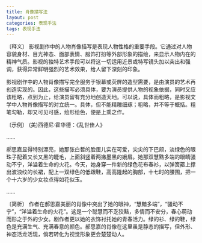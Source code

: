 ```yaml
---
title: 肖像描写法
layout: post
categories: 表现手法
tags: 表现手法
---
```


〔释义〕 影视剧作中的人物肖像描写是表现人物性格的重要手段。它通过对人物容貌身材、目光神态、面部表情、服饰打扮等外部形象的描绘，来显示人物内在的精神气质。影视的独特艺术手段可以将这一切运用近景或特写镜头加以突出和强调，获得异常鲜明强烈的艺术效果，给人留下深刻的印象。

影视剧作中的人物肖像描写完全服务于银幕或荧屏的造型需要，是由演员的艺术再创造实现的。因此，这些描写必须具体，要为演员提供人物的视象依据，同时又应该粗略，点到为止，给演员留有充分地创造天地。可以说，具体而粗略，是影视文学中人物肖像描写的对立统一。具体，但不能精雕细琢；粗略，并不等于概括。粗笔勾勒，却又可见可感，绘形绘色，便是上乘之作。

〔示例〕 (美)西德尼·霍华德：《乱世佳人》

……

郝思嘉显得特别漂亮，她那张白晳的脸蛋儿实在可爱，尖尖的下巴颏，淡绿色的眼珠子配着又长又黑的睫毛，上面斜竖着两撇墨黑的娥眉。她那双慧黠多端的眼睛骚动不宁，洋溢着生命的火花。今天，她身穿一件新的绿色花布春衫，以弹簧箍上撑出波浪纹的长裙，配上一双绿色的低跟鞋，高高隆起的胸部，十七时的腰围，把一个十六岁的少女妆点得如花似玉。

……

〔简析〕 作者在郝思嘉美丽的肖像中突出了她的眼神，“慧黯多端”，“骚动不宁”，“洋溢着生命的火花”。这是一个聪慧而不乏狡黠，多情而不安分，春心萌动而形之于外的少女。剧作者更以她的衣饰衬托她的青春活力。绿的衫、绿的鞋，绿色是充满生气、充满春意的颜色。郝思嘉的肖像在这里虽是静态的描写，但外形、神态活龙活现，倘若转化为视觉形象更会楚楚动人。 
